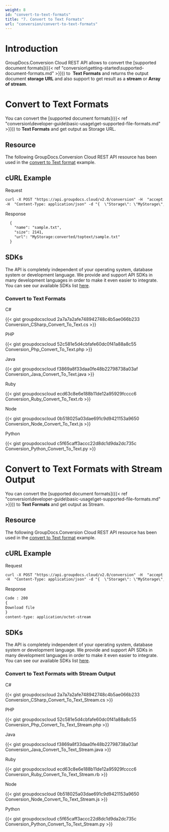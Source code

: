 ```yaml
---
weight: 8
id: "convert-to-text-formats"
title: "7. Convert to Text Formats"
url: "conversion/convert-to-text-formats"
---
```






# Introduction #

GroupDocs.Conversion Cloud REST API allows to convert the [supported document formats]({{< ref "conversion\getting-started\supported-document-formats.md" >}})) to  **Text Formats** and returns the output document **storage URL** and also support to get result as a **stream** or **Array of stream**.

# Convert to Text Formats #

You can convert the [supported document formats]({{< ref "conversion\developer-guide\basic-usage\get-supported-file-formats.md" >}})) to **Text Formats** and get output as Storage URL.

## Resource ##

The following GroupDocs.Conversion Cloud REST API resource has been used in the [convert to Text format](https://apireference.groupdocs.cloud/conversion/#/Conversion/ConvertDocument) example.

## cURL Example ##



 Request

```html 
curl -X POST "https://api.groupdocs.cloud/v2.0/conversion" -H  "accept: application/json" -H  "authorization: Bearer [Access Token]" 
-H  "Content-Type: application/json" -d "{  \"Storage\": \"MyStorage\",  \"FilePath\": \"conversions/sample.docx\",  \"Format\": \"txt\",  \"LoadOptions\": {\"DocxLoadOptions\": {\"Password\": \"\", \"HideWordTrackedChanges\": \"true\",  \"DefaultFont\": \"Arial\"}},\"ConvertOptions\": {\"TxtConvertOptions\": {\"FromPage\": \"1\", \"PagesCount\": \"2\",  }},  \"OutputPath\": \"converted/toptext\"}"


 ```


 Response

```html 
  {
    "name": "sample.txt",
    "size": 2141,
    "url": "MyStorage:converted/toptext/sample.txt"
  }

 ```



## SDKs ##

The API is completely independent of your operating system, database system or development language. We provide and support API SDKs in many development languages in order to make it even easier to integrate. You can see our available SDKs list [here](https://github.com/groupdocs-conversion-cloud).

### Convert to Text Formats ###



 C#

{{< gist groupdocscloud 2a7a7a2afe748942748c4b5ae066b233 Conversion_CSharp_Convert_To_Text.cs >}}




 PHP

{{< gist groupdocscloud 52c581e5d4cbfafe60dc0f41a88a8c55 Conversion_Php_Convert_To_Text.php >}}




 Java

{{< gist groupdocscloud f3869a8f33daa0fe48b22798738a03af Conversion_Java_Convert_To_Text.java >}}




 Ruby


{{< gist groupdocscloud ecd63c8e6e188b11de12a95929fcccc6 Conversion_Ruby_Convert_To_Text.rb >}}




 Node

{{< gist groupdocscloud 0b518025a03dae691c9d9421153a9650 Conversion_Node_Convert_To_Text.js >}}




 Python

{{< gist groupdocscloud c5f65caff3accc22d8dc1d9da2dc735c Conversion_Python_Convert_To_Text.py >}}






# Convert to Text Formats with Stream Output #

You can convert the [supported document formats]({{< ref "conversion\developer-guide\basic-usage\get-supported-file-formats.md" >}})) to **Text Formats** and get output as Stream.

## Resource ##

The following GroupDocs.Conversion Cloud REST API resource has been used in the [convert to Text format](https://apireference.groupdocs.cloud/conversion/#/Conversion/ConvertDocument) example.

## cURL Example ##



 Request

```html 
curl -X POST "https://api.groupdocs.cloud/v2.0/conversion" -H  "accept: application/json" -H  "authorization: Bearer [Access Token]" 
-H  "Content-Type: application/json" -d "{  \"Storage\": \"MyStorage\",  \"FilePath\": \"conversions/sample.docx\",  \"Format\": \"txt\",  \"LoadOptions\": {\"DocxLoadOptions\": {\"Password\": \"\", \"HideWordTrackedChanges\": \"true\",  \"DefaultFont\": \"Arial\"}},\"ConvertOptions\": {\"TxtConvertOptions\": {\"FromPage\": \"1\", \"PagesCount\": \"2\",  }},  \"OutputPath\": \""}"


 ```


 Response

```html 
Code : 200
{
Download file
}  
content-type: application/octet-stream


 ```




## SDKs ##

The API is completely independent of your operating system, database system or development language. We provide and support API SDKs in many development languages in order to make it even easier to integrate. You can see our available SDKs list [here](https://github.com/groupdocs-conversion-cloud).

### Convert to Text Formats with Stream Output ###



 C#




{{< gist groupdocscloud 2a7a7a2afe748942748c4b5ae066b233 Conversion_CSharp_Convert_To_Text_Stream.cs >}}





 PHP

{{< gist groupdocscloud 52c581e5d4cbfafe60dc0f41a88a8c55 Conversion_Php_Convert_To_Text_Stream.php >}}




 Java

{{< gist groupdocscloud f3869a8f33daa0fe48b22798738a03af Conversion_Java_Convert_To_Text_Stream.java >}}




 Ruby

{{< gist groupdocscloud ecd63c8e6e188b11de12a95929fcccc6 Conversion_Ruby_Convert_To_Text_Stream.rb >}}




 Node

{{< gist groupdocscloud 0b518025a03dae691c9d9421153a9650 Conversion_Node_Convert_To_Text_Stream.js >}}




 Python

{{< gist groupdocscloud c5f65caff3accc22d8dc1d9da2dc735c Conversion_Python_Convert_To_Text_Stream.py >}}





